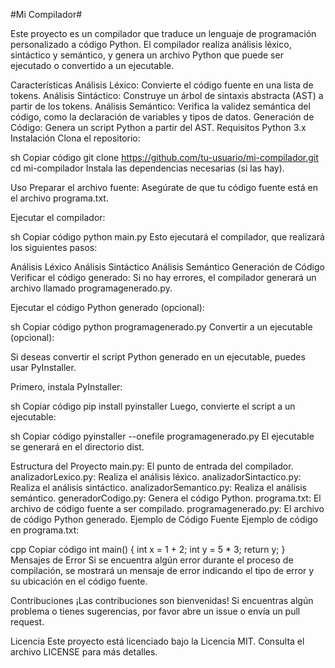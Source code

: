 #Mi Compilador#

Este proyecto es un compilador que traduce un lenguaje de programación personalizado a código Python. El compilador realiza análisis léxico, sintáctico y semántico, y genera un archivo Python que puede ser ejecutado o convertido a un ejecutable.

Características
Análisis Léxico: Convierte el código fuente en una lista de tokens.
Análisis Sintáctico: Construye un árbol de sintaxis abstracta (AST) a partir de los tokens.
Análisis Semántico: Verifica la validez semántica del código, como la declaración de variables y tipos de datos.
Generación de Código: Genera un script Python a partir del AST.
Requisitos
Python 3.x
Instalación
Clona el repositorio:

sh
Copiar código
git clone https://github.com/tu-usuario/mi-compilador.git
cd mi-compilador
Instala las dependencias necesarias (si las hay).

Uso
Preparar el archivo fuente: Asegúrate de que tu código fuente está en el archivo programa.txt.

Ejecutar el compilador:

sh
Copiar código
python main.py
Esto ejecutará el compilador, que realizará los siguientes pasos:

Análisis Léxico
Análisis Sintáctico
Análisis Semántico
Generación de Código
Verificar el código generado: Si no hay errores, el compilador generará un archivo llamado programagenerado.py.

Ejecutar el código Python generado (opcional):

sh
Copiar código
python programagenerado.py
Convertir a un ejecutable (opcional):

Si deseas convertir el script Python generado en un ejecutable, puedes usar PyInstaller.

Primero, instala PyInstaller:

sh
Copiar código
pip install pyinstaller
Luego, convierte el script a un ejecutable:

sh
Copiar código
pyinstaller --onefile programagenerado.py
El ejecutable se generará en el directorio dist.

Estructura del Proyecto
main.py: El punto de entrada del compilador.
analizadorLexico.py: Realiza el análisis léxico.
analizadorSintactico.py: Realiza el análisis sintáctico.
analizadorSemantico.py: Realiza el análisis semántico.
generadorCodigo.py: Genera el código Python.
programa.txt: El archivo de código fuente a ser compilado.
programagenerado.py: El archivo de código Python generado.
Ejemplo de Código Fuente
Ejemplo de código en programa.txt:

cpp
Copiar código
int main() {
    int x = 1 + 2;
    int y = 5 * 3;
    return y;
}
Mensajes de Error
Si se encuentra algún error durante el proceso de compilación, se mostrará un mensaje de error indicando el tipo de error y su ubicación en el código fuente.

Contribuciones
¡Las contribuciones son bienvenidas! Si encuentras algún problema o tienes sugerencias, por favor abre un issue o envía un pull request.

Licencia
Este proyecto está licenciado bajo la Licencia MIT. Consulta el archivo LICENSE para más detalles.
